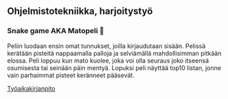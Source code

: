 ## Ohjelmistotekniikka, harjoitystyö

### Snake game AKA Matopeli  :memo:
Peliin luodaan ensin omat tunnukset, joilla kirjaudutaan sisään. Pelissä kerätään pisteitä nappaamalla palloja ja selviämällä mahdollisimman pitkään elossa. Peli loppuu kun mato kuolee, joka voi olla seuraus joko itseensä osumisesta tai seinään päin mentyä. Lopuksi peli näyttää top10 listan, jonne vain parhaimmat pisteet keränneet pääsevät.


[Työaikakirjanpito](https://github.com/johannaval/ot-harjoitustyo/blob/master/dokumentaatio/tyoaikakirjanpito.md)
